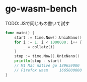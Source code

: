 # go-wasm-bench

TODO: JSで同じもの書いて試す

```go
func main() {
	start := time.Now().UnixNano()
	for i := 1; i < 1000000; i++ {
		_ = collatz(i)
	}
	stop := time.Now().UnixNano()
	println(stop - start)
	// M1 Mac native go 189659000
	// Firefox wasm     1665000000
}
```
